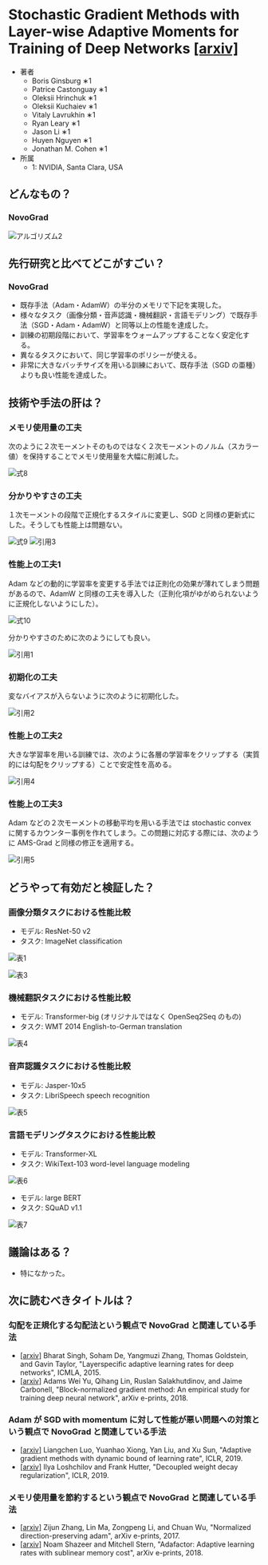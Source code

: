 # Stochastic Gradient Methods with Layer-wise Adaptive Moments for Training of Deep Networks [\[arxiv\]](https://arxiv.org/abs/1905.11286)

- 著者
    - Boris Ginsburg ∗1
    - Patrice Castonguay ∗1
    - Oleksii Hrinchuk ∗1
    - Oleksii Kuchaiev ∗1
    - Vitaly Lavrukhin ∗1
    - Ryan Leary ∗1
    - Jason Li ∗1
    - Huyen Nguyen ∗1
    - Jonathan M. Cohen ∗1
- 所属
    - 1: NVIDIA, Santa Clara, USA


## どんなもの？
### NovoGrad
![アルゴリズム2](algorithm_1.png)


## 先行研究と比べてどこがすごい？
### NovoGrad
- 既存手法（Adam・AdamW）の半分のメモリで下記を実現した。
- 様々なタスク（画像分類・音声認識・機械翻訳・言語モデリング）で既存手法（SGD・Adam・AdamW）と同等以上の性能を達成した。
- 訓練の初期段階において、学習率をウォームアップすることなく安定化する。
- 異なるタスクにおいて、同じ学習率のポリシーが使える。
- 非常に大きなバッチサイズを用いる訓練において、既存手法（SGD の亜種）よりも良い性能を達成した。


## 技術や手法の肝は？
### メモリ使用量の工夫
次のように２次モーメントそのものではなく２次モーメントのノルム（スカラー値）を保持することでメモリ使用量を大幅に削減した。

![式8](equation_8.png)

### 分かりやすさの工夫
１次モーメントの段階で正規化するスタイルに変更し、SGD と同様の更新式にした。そうしても性能上は問題ない。

![式9](equation_9.png)
![引用3](quote_3.png)

### 性能上の工夫1
Adam などの動的に学習率を変更する手法では正則化の効果が薄れてしまう問題があるので、AdamW と同様の工夫を導入した（正則化項がゆがめられないように正規化しないようにした）。

![式10](equation_10.png)

分かりやすさのために次のようにしても良い。

![引用1](quote_1.png)

### 初期化の工夫
変なバイアスが入らないように次のように初期化した。

![引用2](quote_2.png)

### 性能上の工夫2
大きな学習率を用いる訓練では、次のように各層の学習率をクリップする（実質的には勾配をクリップする）ことで安定性を高める。

![引用4](quote_4.png)

### 性能上の工夫3
Adam などの２次モーメントの移動平均を用いる手法では stochastic convex に関するカウンター事例を作れてしまう。この問題に対応する際には、次のように AMS-Grad と同様の修正を適用する。

![引用5](quote_5.png)


## どうやって有効だと検証した？

### 画像分類タスクにおける性能比較
- モデル: ResNet-50 v2
- タスク: ImageNet classification

![表1](table_1.png)

![表3](table_3.png)

### 機械翻訳タスクにおける性能比較
- モデル: Transformer-big (オリジナルではなく OpenSeq2Seq のもの)
- タスク: WMT 2014 English-to-German translation

![表4](table_4.png)

### 音声認識タスクにおける性能比較
- モデル: Jasper-10x5
- タスク: LibriSpeech speech recognition

![表5](table_5.png)

### 言語モデリングタスクにおける性能比較
- モデル: Transformer-XL
- タスク: WikiText-103 word-level language modeling

![表6](table_6.png)

- モデル: large BERT
- タスク: SQuAD v1.1

![表7](table_7.png)


## 議論はある？
- 特になかった。


## 次に読むべきタイトルは？

### 勾配を正規化する勾配法という観点で NovoGrad と関連している手法
- [\[arxiv\]](https://arxiv.org/abs/1510.04609) Bharat Singh, Soham De, Yangmuzi Zhang, Thomas Goldstein, and Gavin Taylor, "Layerspecific adaptive learning rates for deep networks", ICMLA, 2015.
- [\[arxiv\]](https://arxiv.org/abs/1707.04822) Adams Wei Yu, Qihang Lin, Ruslan Salakhutdinov, and Jaime Carbonell, "Block-normalized gradient method: An empirical study for training deep neural network", arXiv e-prints, 2018.

### Adam が SGD with momentum に対して性能が悪い問題への対策という観点で NovoGrad と関連している手法
- [\[arxiv\]](https://arxiv.org/abs/1902.09843) Liangchen Luo, Yuanhao Xiong, Yan Liu, and Xu Sun, "Adaptive gradient methods with dynamic bound of learning rate", ICLR, 2019.
- [\[arxiv\]](https://openreview.net/forum?id=Bkg6RiCqY7) Ilya Loshchilov and Frank Hutter, "Decoupled weight decay regularization", ICLR, 2019.

### メモリ使用量を節約するという観点で NovoGrad と関連している手法
- [\[arxiv\]](https://arxiv.org/abs/1709.04546) Zijun Zhang, Lin Ma, Zongpeng Li, and Chuan Wu, "Normalized direction-preserving adam", arXiv e-prints, 2017.
- [\[arxiv\]](https://arxiv.org/abs/1804.04235) Noam Shazeer and Mitchell Stern, "Adafactor: Adaptive learning rates with sublinear memory cost", arXiv e-prints, 2018.
